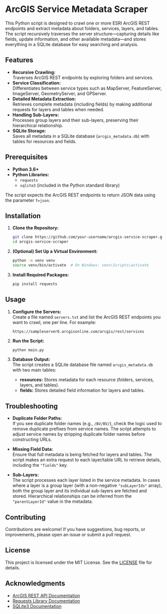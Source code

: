 # ArcGIS Service Metadata Scraper

This Python script is designed to crawl one or more ESRI ArcGIS REST endpoints and extract metadata about folders, services, layers, and tables. The script recursively traverses the server structure—capturing details like fields, update information, and other available metadata—and stores everything in a SQLite database for easy searching and analysis.

## Features

- **Recursive Crawling:**  
  Traverses ArcGIS REST endpoints by exploring folders and services.
- **Service Classification:**  
  Differentiates between service types such as MapServer, FeatureServer, ImageServer, GeometryServer, and GPServer.
- **Detailed Metadata Extraction:**  
  Retrieves complete metadata (including fields) by making additional requests for layers and tables when needed.
- **Handling Sub-Layers:**  
  Processes group layers and their sub-layers, preserving their hierarchical relationship.
- **SQLite Storage:**  
  Saves all metadata in a SQLite database (`arcgis_metadata.db`) with tables for resources and fields.

## Prerequisites

- **Python 3.6+**
- **Python Libraries:**  
  - `requests`  
  - `sqlite3` (included in the Python standard library)

The script expects the ArcGIS REST endpoints to return JSON data using the parameter `f=json`.

## Installation

1. **Clone the Repository:**

   ```bash
   git clone https://github.com/your-username/arcgis-service-scraper.git
   cd arcgis-service-scraper
   ```

2. **(Optional) Set Up a Virtual Environment:**

   ```bash
   python -m venv venv
   source venv/bin/activate  # On Windows: venv\Scripts\activate
   ```

3. **Install Required Packages:**

   ```bash
   pip install requests
   ```

## Usage

1. **Configure the Servers:**  
   Create a file named `servers.txt` and list the ArcGIS REST endpoints you want to crawl, one per line. For example:

   ```
   https://sampleserver6.arcgisonline.com/arcgis/rest/services
   ```

2. **Run the Script:**

   ```bash
   python main.py
   ```

3. **Database Output:**  
   The script creates a SQLite database file named `arcgis_metadata.db` with two main tables:
   - **resources:** Stores metadata for each resource (folders, services, layers, and tables).
   - **fields:** Stores detailed field information for layers and tables.

## Troubleshooting

- **Duplicate Folder Paths:**  
  If you see duplicate folder names (e.g., `/BV/BV/`), check the logic used to remove duplicate prefixes from service names. The script attempts to adjust service names by stripping duplicate folder names before constructing URLs.

- **Missing Field Data:**  
  Ensure that full metadata is being fetched for layers and tables. The script makes an extra request to each layer/table URL to retrieve details, including the `"fields"` key.

- **Sub-Layers:**  
  The script processes each layer listed in the service metadata. In cases where a layer is a group layer (with a non-negative `"subLayerIds"` array), both the group layer and its individual sub-layers are fetched and stored. Hierarchical relationships can be inferred from the `"parentLayerId"` value in the metadata.

## Contributing

Contributions are welcome! If you have suggestions, bug reports, or improvements, please open an issue or submit a pull request.

## License

This project is licensed under the MIT License. See the [LICENSE](LICENSE) file for details.

## Acknowledgments

- [ArcGIS REST API Documentation](https://developers.arcgis.com/rest/)
- [Requests Library Documentation](https://docs.python-requests.org/)
- [SQLite3 Documentation](https://docs.python.org/3/library/sqlite3.html)

